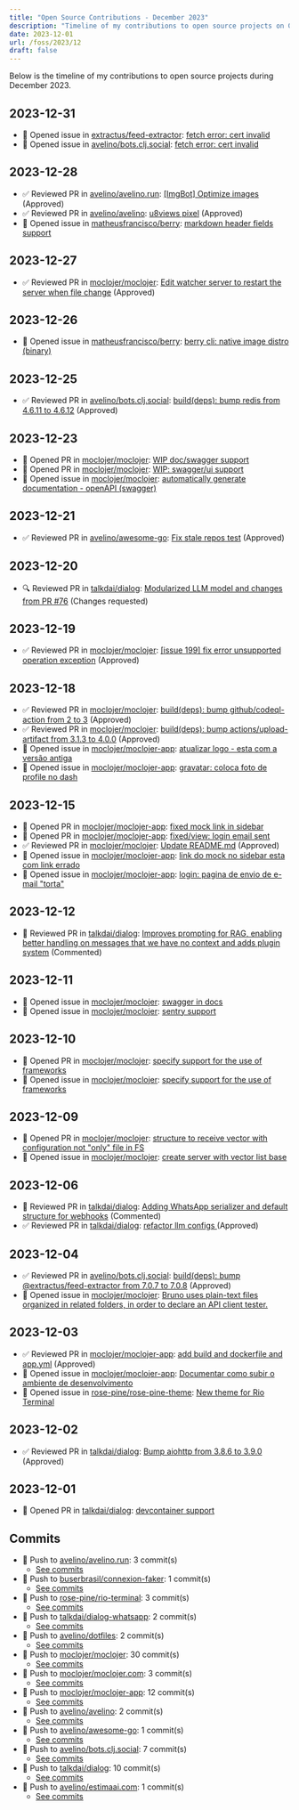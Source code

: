 ```yaml
---
title: "Open Source Contributions - December 2023"
description: "Timeline of my contributions to open source projects on GitHub during December 2023."
date: 2023-12-01
url: /foss/2023/12
draft: false
---
```


Below is the timeline of my contributions to open source projects during December 2023.

## 2023-12-31

- 🐛 Opened issue in [extractus/feed-extractor](https://github.com/extractus/feed-extractor): [fetch error: cert invalid ](https://github.com/extractus/feed-extractor/issues/121)
- 🐛 Opened issue in [avelino/bots.clj.social](https://github.com/avelino/bots.clj.social): [fetch error: cert invalid ](https://github.com/avelino/bots.clj.social/issues/103)

## 2023-12-28

- ✅ Reviewed PR in [avelino/avelino.run](https://github.com/avelino/avelino.run): [[ImgBot] Optimize images](https://github.com/avelino/avelino.run/pull/51#pullrequestreview-1798336998) (Approved)
- ✅ Reviewed PR in [avelino/avelino](https://github.com/avelino/avelino): [u8views pixel](https://github.com/avelino/avelino/pull/2#pullrequestreview-1798330971) (Approved)
- 🐛 Opened issue in [matheusfrancisco/berry](https://github.com/matheusfrancisco/berry): [markdown header fields support](https://github.com/matheusfrancisco/berry/issues/10)

## 2023-12-27

- ✅ Reviewed PR in [moclojer/moclojer](https://github.com/moclojer/moclojer): [Edit watcher server to restart the server when file change](https://github.com/moclojer/moclojer/pull/209#pullrequestreview-1797285200) (Approved)

## 2023-12-26

- 🐛 Opened issue in [matheusfrancisco/berry](https://github.com/matheusfrancisco/berry): [berry cli: native image distro (binary)](https://github.com/matheusfrancisco/berry/issues/9)

## 2023-12-25

- ✅ Reviewed PR in [avelino/bots.clj.social](https://github.com/avelino/bots.clj.social): [build(deps): bump redis from 4.6.11 to 4.6.12](https://github.com/avelino/bots.clj.social/pull/102#pullrequestreview-1795943955) (Approved)

## 2023-12-23

- 🔀 Opened PR in [moclojer/moclojer](https://github.com/moclojer/moclojer): [WIP doc/swagger support](https://github.com/moclojer/moclojer/pull/207)
- 🔀 Opened PR in [moclojer/moclojer](https://github.com/moclojer/moclojer): [WIP: swagger/ui support](https://github.com/moclojer/moclojer/pull/206)
- 🐛 Opened issue in [moclojer/moclojer](https://github.com/moclojer/moclojer): [automatically generate documentation - openAPI (swagger)](https://github.com/moclojer/moclojer/issues/205)

## 2023-12-21

- ✅ Reviewed PR in [avelino/awesome-go](https://github.com/avelino/awesome-go): [Fix stale repos test](https://github.com/avelino/awesome-go/pull/5127#pullrequestreview-1792818518) (Approved)

## 2023-12-20

- 🔍 Reviewed PR in [talkdai/dialog](https://github.com/talkdai/dialog): [Modularized LLM model and changes from PR #76](https://github.com/talkdai/dialog/pull/80#pullrequestreview-1790414834) (Changes requested)

## 2023-12-19

- ✅ Reviewed PR in [moclojer/moclojer](https://github.com/moclojer/moclojer): [[issue 199] fix error unsupported operation exception](https://github.com/moclojer/moclojer/pull/204#pullrequestreview-1789760871) (Approved)

## 2023-12-18

- ✅ Reviewed PR in [moclojer/moclojer](https://github.com/moclojer/moclojer): [build(deps): bump github/codeql-action from 2 to 3](https://github.com/moclojer/moclojer/pull/203#pullrequestreview-1787228827) (Approved)
- ✅ Reviewed PR in [moclojer/moclojer](https://github.com/moclojer/moclojer): [build(deps): bump actions/upload-artifact from 3.1.3 to 4.0.0](https://github.com/moclojer/moclojer/pull/202#pullrequestreview-1787227584) (Approved)
- 🐛 Opened issue in [moclojer/moclojer-app](https://github.com/moclojer/moclojer-app): [atualizar logo - esta com a versão antiga](https://github.com/moclojer/moclojer-app/issues/122)
- 🐛 Opened issue in [moclojer/moclojer-app](https://github.com/moclojer/moclojer-app): [gravatar: coloca foto de profile no dash](https://github.com/moclojer/moclojer-app/issues/121)

## 2023-12-15

- 🔀 Opened PR in [moclojer/moclojer-app](https://github.com/moclojer/moclojer-app): [fixed mock link in sidebar](https://github.com/moclojer/moclojer-app/pull/117)
- 🔀 Opened PR in [moclojer/moclojer-app](https://github.com/moclojer/moclojer-app): [fixed/view: login email sent](https://github.com/moclojer/moclojer-app/pull/115)
- ✅ Reviewed PR in [moclojer/moclojer](https://github.com/moclojer/moclojer): [Update README.md](https://github.com/moclojer/moclojer/pull/197#pullrequestreview-1785048029) (Approved)
- 🐛 Opened issue in [moclojer/moclojer-app](https://github.com/moclojer/moclojer-app): [link do mock no sidebar esta com link errado](https://github.com/moclojer/moclojer-app/issues/116)
- 🐛 Opened issue in [moclojer/moclojer-app](https://github.com/moclojer/moclojer-app): [login: pagina de envio de e-mail "torta"](https://github.com/moclojer/moclojer-app/issues/114)

## 2023-12-12

- 💬 Reviewed PR in [talkdai/dialog](https://github.com/talkdai/dialog): [Improves prompting for RAG, enabling better handling on messages that we have no context and adds plugin system](https://github.com/talkdai/dialog/pull/76#pullrequestreview-1778417590) (Commented)

## 2023-12-11

- 🐛 Opened issue in [moclojer/moclojer](https://github.com/moclojer/moclojer): [swagger in docs](https://github.com/moclojer/moclojer/issues/196)
- 🐛 Opened issue in [moclojer/moclojer](https://github.com/moclojer/moclojer): [sentry support](https://github.com/moclojer/moclojer/issues/195)

## 2023-12-10

- 🔀 Opened PR in [moclojer/moclojer](https://github.com/moclojer/moclojer): [specify support for the use of frameworks ](https://github.com/moclojer/moclojer/pull/190)
- 🐛 Opened issue in [moclojer/moclojer](https://github.com/moclojer/moclojer): [specify support for the use of frameworks ](https://github.com/moclojer/moclojer/issues/191)

## 2023-12-09

- 🔀 Opened PR in [moclojer/moclojer](https://github.com/moclojer/moclojer): [structure to receive vector with configuration not "only" file in FS](https://github.com/moclojer/moclojer/pull/189)
- 🐛 Opened issue in [moclojer/moclojer](https://github.com/moclojer/moclojer): [create server with vector list base](https://github.com/moclojer/moclojer/issues/188)

## 2023-12-06

- 💬 Reviewed PR in [talkdai/dialog](https://github.com/talkdai/dialog): [Adding WhatsApp serializer and default structure for webhooks](https://github.com/talkdai/dialog/pull/69#pullrequestreview-1767819147) (Commented)
- ✅ Reviewed PR in [talkdai/dialog](https://github.com/talkdai/dialog): [refactor llm configs ](https://github.com/talkdai/dialog/pull/66#pullrequestreview-1766453698) (Approved)

## 2023-12-04

- ✅ Reviewed PR in [avelino/bots.clj.social](https://github.com/avelino/bots.clj.social): [build(deps): bump @extractus/feed-extractor from 7.0.7 to 7.0.8](https://github.com/avelino/bots.clj.social/pull/101#pullrequestreview-1761798896) (Approved)
- 🐛 Opened issue in [moclojer/moclojer](https://github.com/moclojer/moclojer): [Bruno uses plain-text files organized in related folders, in order to declare an API client tester.](https://github.com/moclojer/moclojer/issues/187)

## 2023-12-03

- ✅ Reviewed PR in [moclojer/moclojer-app](https://github.com/moclojer/moclojer-app): [add build and dockerfile and app.yml](https://github.com/moclojer/moclojer-app/pull/88#pullrequestreview-1761353661) (Approved)
- 🐛 Opened issue in [moclojer/moclojer-app](https://github.com/moclojer/moclojer-app): [Documentar como subir o ambiente de desenvolvimento](https://github.com/moclojer/moclojer-app/issues/89)
- 🐛 Opened issue in [rose-pine/rose-pine-theme](https://github.com/rose-pine/rose-pine-theme): [New theme for Rio Terminal](https://github.com/rose-pine/rose-pine-theme/issues/126)

## 2023-12-02

- ✅ Reviewed PR in [talkdai/dialog](https://github.com/talkdai/dialog): [Bump aiohttp from 3.8.6 to 3.9.0](https://github.com/talkdai/dialog/pull/70#pullrequestreview-1760844043) (Approved)

## 2023-12-01

- 🔀 Opened PR in [talkdai/dialog](https://github.com/talkdai/dialog): [devcontainer support ](https://github.com/talkdai/dialog/pull/68)

## Commits

- 🔨 Push to [avelino/avelino.run](https://github.com/avelino/avelino.run): 3 commit(s)
  - [See commits](https://github.com/avelino/avelino.run/commits?author=avelino&since=2023-12-01T00:00:00Z&until=2023-12-31T23:59:59Z)
- 🔨 Push to [buserbrasil/connexion-faker](https://github.com/buserbrasil/connexion-faker): 1 commit(s)
  - [See commits](https://github.com/buserbrasil/connexion-faker/commits?author=avelino&since=2023-12-01T00:00:00Z&until=2023-12-31T23:59:59Z)
- 🔨 Push to [rose-pine/rio-terminal](https://github.com/rose-pine/rio-terminal): 3 commit(s)
  - [See commits](https://github.com/rose-pine/rio-terminal/commits?author=avelino&since=2023-12-01T00:00:00Z&until=2023-12-31T23:59:59Z)
- 🔨 Push to [talkdai/dialog-whatsapp](https://github.com/talkdai/dialog-whatsapp): 2 commit(s)
  - [See commits](https://github.com/talkdai/dialog-whatsapp/commits?author=avelino&since=2023-12-01T00:00:00Z&until=2023-12-31T23:59:59Z)
- 🔨 Push to [avelino/dotfiles](https://github.com/avelino/dotfiles): 2 commit(s)
  - [See commits](https://github.com/avelino/dotfiles/commits?author=avelino&since=2023-12-01T00:00:00Z&until=2023-12-31T23:59:59Z)
- 🔨 Push to [moclojer/moclojer](https://github.com/moclojer/moclojer): 30 commit(s)
  - [See commits](https://github.com/moclojer/moclojer/commits?author=avelino&since=2023-12-01T00:00:00Z&until=2023-12-31T23:59:59Z)
- 🔨 Push to [moclojer/moclojer.com](https://github.com/moclojer/moclojer.com): 3 commit(s)
  - [See commits](https://github.com/moclojer/moclojer.com/commits?author=avelino&since=2023-12-01T00:00:00Z&until=2023-12-31T23:59:59Z)
- 🔨 Push to [moclojer/moclojer-app](https://github.com/moclojer/moclojer-app): 12 commit(s)
  - [See commits](https://github.com/moclojer/moclojer-app/commits?author=avelino&since=2023-12-01T00:00:00Z&until=2023-12-31T23:59:59Z)
- 🔨 Push to [avelino/avelino](https://github.com/avelino/avelino): 2 commit(s)
  - [See commits](https://github.com/avelino/avelino/commits?author=avelino&since=2023-12-01T00:00:00Z&until=2023-12-31T23:59:59Z)
- 🔨 Push to [avelino/awesome-go](https://github.com/avelino/awesome-go): 1 commit(s)
  - [See commits](https://github.com/avelino/awesome-go/commits?author=avelino&since=2023-12-01T00:00:00Z&until=2023-12-31T23:59:59Z)
- 🔨 Push to [avelino/bots.clj.social](https://github.com/avelino/bots.clj.social): 7 commit(s)
  - [See commits](https://github.com/avelino/bots.clj.social/commits?author=avelino&since=2023-12-01T00:00:00Z&until=2023-12-31T23:59:59Z)
- 🔨 Push to [talkdai/dialog](https://github.com/talkdai/dialog): 10 commit(s)
  - [See commits](https://github.com/talkdai/dialog/commits?author=avelino&since=2023-12-01T00:00:00Z&until=2023-12-31T23:59:59Z)
- 🔨 Push to [avelino/estimaai.com](https://github.com/avelino/estimaai.com): 1 commit(s)
  - [See commits](https://github.com/avelino/estimaai.com/commits?author=avelino&since=2023-12-01T00:00:00Z&until=2023-12-31T23:59:59Z)

